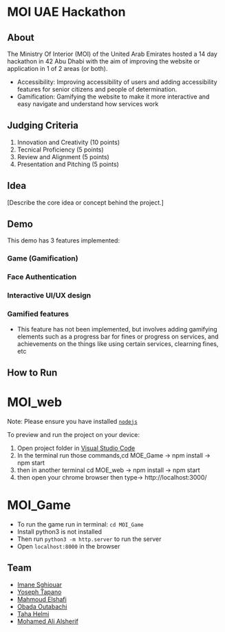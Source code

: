 # MOI UAE Hackathon

## About
The Ministry Of Interior (MOI) of the United Arab Emirates hosted a 14 day hackathon in 42 Abu Dhabi with the aim of improving the website or application in 1 of 2 areas (or both).
* Accessibility: Improving accessibility of users and adding accessibility features for senior citizens and people of determination.
* Gamification: Gamifying the website to make it more interactive and easy navigate and understand how services work

## Judging Criteria
1) Innovation and Creativity (10 points)
2) Tecnical Proficiency (5 points)
3) Review and Alignment (5 points)
4) Presentation and Pitching (5 points)

## Idea
[Describe the core idea or concept behind the project.]

## Demo
This demo has 3 features implemented:
### Game (Gamification)

### Face Authentication

### Interactive UI/UX design

### Gamified features
- This feature has not been implemented, but involves adding gamifying elements such as a progress bar for fines or progress on services, and achievements on the things like using certain services, clearning fines, etc


## How to Run
# MOI_web

Note: Please ensure you have installed <code><a href="https://nodejs.org/en/download/">nodejs</a></code>

To preview and run the project on your device:
1) Open project folder in <a href="https://code.visualstudio.com/download">Visual Studio Code</a>
2) In the terminal run those commands,cd MOE_Game -> npm install -> npm start
3) then in another terminal cd MOE_web -> npm install -> npm start
4) then open your chrome browser then type-> http://localhost:3000/

# MOI_Game

- To run the game run in terminal: `cd MOI_Game`
- Install python3 is not installed
- Then run `python3 -m http.server` to run the server
- Open `localhost:8000` in the browser

## Team
- [Imane Sghiouar](https://github.com/emy-sg)
- [Yoseph Tapano](https://github.com/Jo2831)
- [Mahmoud Elshafi](https://github.com/MOMO24185)
- [Obada Outabachi](https://github.com/0bada1)
- [Taha Helmi](github.com/Thelmi)
- [Mohamed Ali Alsherif](https://github.com/KingMohamedAlsherif)
